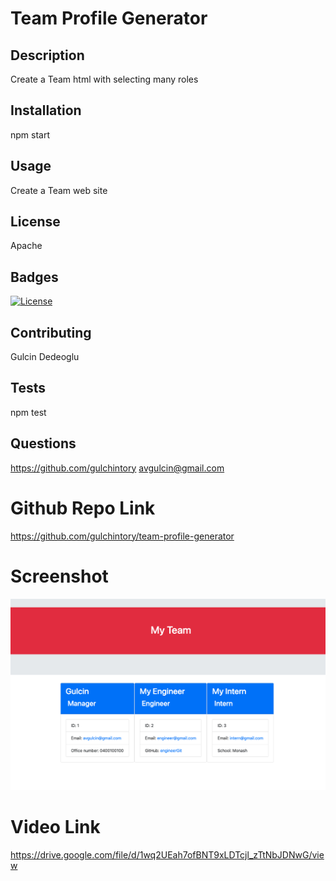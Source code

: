 # Team Profile Generator

## Description
Create a Team html with selecting many roles
## Installation
npm start
## Usage
Create a Team web site
## License
Apache
## Badges
[![License](https://img.shields.io/badge/License-Apache_2.0-blue.svg)](https://opensource.org/licenses/Apache-2.0)
## Contributing
Gulcin Dedeoglu
## Tests
npm test
## Questions
https://github.com/gulchintory
avgulcin@gmail.com


# Github Repo Link
https://github.com/gulchintory/team-profile-generator

# Screenshot
![screenshot1](./assets/screenshots/SS1.png)

# Video Link
https://drive.google.com/file/d/1wq2UEah7ofBNT9xLDTcjl_zTtNbJDNwG/view